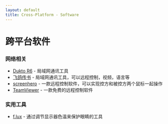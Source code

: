 ```yaml
---
layout: default
title: Cross-Platform - Software
---
```


# 跨平台软件

### 网络相关
- [Dukto R6](http://www.msec.it/blog/?page_id=11) - 局域网通讯工具
- [飞鸽传书](http://www.ipmsg.org.cn/) - 局域网通讯工具，可以远程控制，视频，语言等
- [screenhero](http://www.screenhero.com/) - 一款远程控制软件，可以实现控方和被控方两个鼠标一起操作
- [TeamViewer](http://www.teamviewer.com/) - 一款免费的远程控制软件

### 实用工具
- [f.lux](http://stereopsis.com/flux/) - 通过调节显示器色温来保护眼睛的工具


